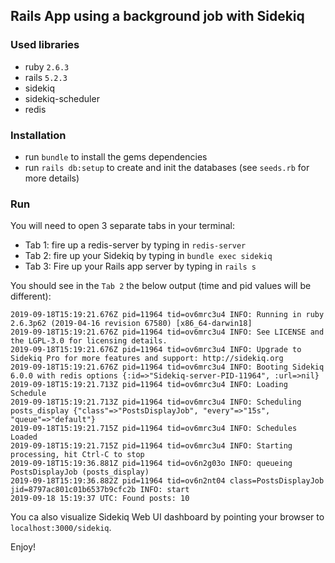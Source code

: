 ## Rails App using a background job with Sidekiq

### Used libraries

- ruby `2.6.3`
- rails `5.2.3`
- sidekiq
- sidekiq-scheduler
- redis

### Installation

- run `bundle` to install the gems dependencies
- run `rails db:setup` to create and init the databases (see `seeds.rb` for more details)

### Run

You will need to open 3 separate tabs in your terminal:
- Tab 1:  fire up a redis-server by typing in `redis-server`
- Tab 2:  fire up your Sidekiq by typing in `bundle exec sidekiq`
- Tab 3: Fire up your Rails app server by typing in `rails s`

You should see in the `Tab 2` the below output (time and pid values will be different):
```
2019-09-18T15:19:21.676Z pid=11964 tid=ov6mrc3u4 INFO: Running in ruby 2.6.3p62 (2019-04-16 revision 67580) [x86_64-darwin18]
2019-09-18T15:19:21.676Z pid=11964 tid=ov6mrc3u4 INFO: See LICENSE and the LGPL-3.0 for licensing details.
2019-09-18T15:19:21.676Z pid=11964 tid=ov6mrc3u4 INFO: Upgrade to Sidekiq Pro for more features and support: http://sidekiq.org
2019-09-18T15:19:21.676Z pid=11964 tid=ov6mrc3u4 INFO: Booting Sidekiq 6.0.0 with redis options {:id=>"Sidekiq-server-PID-11964", :url=>nil}
2019-09-18T15:19:21.713Z pid=11964 tid=ov6mrc3u4 INFO: Loading Schedule
2019-09-18T15:19:21.713Z pid=11964 tid=ov6mrc3u4 INFO: Scheduling posts_display {"class"=>"PostsDisplayJob", "every"=>"15s", "queue"=>"default"}
2019-09-18T15:19:21.715Z pid=11964 tid=ov6mrc3u4 INFO: Schedules Loaded
2019-09-18T15:19:21.715Z pid=11964 tid=ov6mrc3u4 INFO: Starting processing, hit Ctrl-C to stop
2019-09-18T15:19:36.881Z pid=11964 tid=ov6n2g03o INFO: queueing PostsDisplayJob (posts_display)
2019-09-18T15:19:36.882Z pid=11964 tid=ov6n2nt04 class=PostsDisplayJob jid=8797ac801c01b6537b9cfc2b INFO: start
2019-09-18 15:19:37 UTC: Found posts: 10
```

You ca also visualize Sidekiq Web UI dashboard by pointing your browser to `localhost:3000/sidekiq`.

Enjoy!

